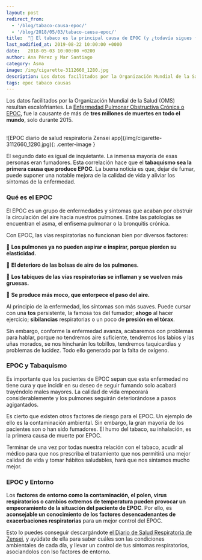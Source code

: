 ```yaml
---
layout: post
redirect_from: 
  - '/blog/tabaco-causa-epoc/'
  - '/blog/2018/05/03/tabaco-causa-epoc/'
title:  "🚬 El tabaco es la principal causa de EPOC (y ¿todavía sigues fumando?)"
last_modified_at: 2019-08-22 10:00:00 +0000
date:   2018-05-03 10:00:00 +0200
author: Ana Pérez y Mar Santiago
category: Asma
image: /img/cigarette-3112660_1280.jpg
description: Los datos facilitados por la Organización Mundial de la Salud (OMS) resultan escalofriantes. La Enfermedad Pulmonar Obstructiva Crónica o EPOC, fue la causante de...
tags: epoc tabaco causas
---
```


Los datos facilitados por la Organización Mundial de la Salud (OMS) resultan escalofriantes. La [Enfermedad Pulmonar Obstructiva Crónica o EPOC](https://medlineplus.gov/spanish/ency/article/000091.htm), fue la causante de más de **tres millones de muertes en todo el mundo**, solo durante 2015.

<br>
![EPOC diario de salud respiratoria Zensei app](/img/cigarette-3112660_1280.jpg){: .center-image }
<br>

El segundo dato es igual de inquietante. La inmensa mayoría de esas personas eran fumadores. Esta correlación hace que el **tabaquismo sea la primera causa que produce EPOC**. La buena noticia es que, dejar de fumar, puede suponer una notable mejora de la calidad de vida y aliviar los síntomas de la enfermedad.

### Qué es el EPOC

El EPOC es un grupo de enfermedades y síntomas que acaban por obstruir la circulación del aire hacia nuestros pulmones. Entre las patologías se encuentran el asma, el enfisema pulmonar o la bronquitis crónica.

Con EPOC, las vías respiratorias no funcionan bien por diversos factores:

🤧 **Los pulmones ya no pueden aspirar e inspirar, porque pierden su elasticidad.**

🤧 **El deterioro de las bolsas de aire de los pulmones.**

🤧 **Los tabiques de las vías respiratorias se inflaman y se vuelven más gruesas.**

🤧 **Se produce más moco, que entorpece el paso del aire.**

Al principio de la enfermedad, los síntomas son más suaves. Puede cursar con una **tos** persistente, la famosa tos del fumador; **ahogo** al hacer ejercicio; **sibilancias** respiratorias o un poco de **presión en el tórax**.

Sin embargo, conforme la enfermedad avanza, acabaremos con problemas para hablar, porque no tendremos aire suficiente, tendremos los labios y las uñas morados, se nos hincharán los tobillos, tendremos taquicardias y problemas de lucidez. Todo ello generado por la falta de oxígeno.

### EPOC y Tabaquismo

Es importante que los pacientes de EPOC sepan que esta enfermedad no tiene cura y que incidir en su deseo de seguir fumando solo acabará trayéndolo males mayores. La calidad de vida empeorará considerablemente y los pulmones seguirán deteriorándose a pasos agigantados.

Es cierto que existen otros factores de riesgo para el EPOC. Un ejemplo de ello es la contaminación ambiental. Sin embargo, la gran mayoría de los pacientes son o han sido fumadores. El humo del tabaco, su inhalación, es la primera causa de muerte por EPOC.

Terminar de una vez por todas nuestra relación con el tabaco, acudir al médico para que nos prescriba el tratamiento que nos permitirá una mejor calidad de vida y tomar hábitos saludables, hará que nos sintamos mucho mejor.

### EPOC y Entorno

Los **factores de entorno como la contaminación, el polen, virus respiratorios o cambios extremos de temperatura pueden provocar un empeoramiento de la situación del paciente de EPOC**. Por ello, es **aconsejable un conocimiento de los factores desencadenantes de exacerbaciones respiratorias** para un mejor control del EPOC.

Esto lo puedes conseguir descargándote [el Diario de Salud Respiratoria de Zensei](https://zenseiapp.com), y ayúdate de ella para saber cuáles son las condiciones ambientales de cada día, y llevar un control de tus síntomas respiratorios, asociandolos con lso factores de entorno.
